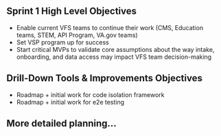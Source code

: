 ## Sprint 1 High Level Objectives
- Enable current VFS teams to continue their work (CMS, Education teams, STEM, API Program, VA.gov teams)
- Set VSP program up for success
- Start critical MVPs to validate core assumptions about the way intake, onboarding, and data access may impact VFS team decision-making

## Drill-Down Tools & Improvements Objectives
- Roadmap + initial work for code isolation framework
- Roadmap + initial work for e2e testing

## More detailed planning...
